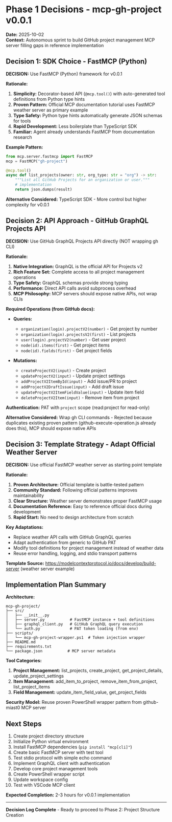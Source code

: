 # Phase 1 Decisions - mcp-gh-project v0.0.1

**Date:** 2025-10-02  
**Context:** Autonomous sprint to build GitHub project management MCP server filling gaps in reference implementation

## Decision 1: SDK Choice - FastMCP (Python)

**DECISION:** Use FastMCP (Python) framework for v0.0.1

**Rationale:**
1. **Simplicity:** Decorator-based API (`@mcp.tool()`) with auto-generated tool definitions from Python type hints
2. **Proven Pattern:** Official MCP documentation tutorial uses FastMCP weather server as primary example
3. **Type Safety:** Python type hints automatically generate JSON schemas for tools
4. **Rapid Development:** Less boilerplate than TypeScript SDK
5. **Familiar:** Agent already understands FastMCP from documentation research

**Example Pattern:**
```python
from mcp.server.fastmcp import FastMCP
mcp = FastMCP("gh-project")

@mcp.tool()
async def list_projects(owner: str, org_type: str = "org") -> str:
    """List all GitHub Projects for an organization or user."""
    # implementation
    return json.dumps(result)
```

**Alternative Considered:** TypeScript SDK - More control but higher complexity for v0.0.1

## Decision 2: API Approach - GitHub GraphQL Projects API

**DECISION:** Use GitHub GraphQL Projects API directly (NOT wrapping gh CLI)

**Rationale:**
1. **Native Integration:** GraphQL is the official API for Projects v2
2. **Rich Feature Set:** Complete access to all project management operations
3. **Type Safety:** GraphQL schemas provide strong typing
4. **Performance:** Direct API calls avoid subprocess overhead
5. **MCP Philosophy:** MCP servers should expose native APIs, not wrap CLIs

**Required Operations (from GitHub docs):**
- **Queries:**
  - `organization(login).projectV2(number)` - Get project by number
  - `organization(login).projectsV2(first)` - List projects
  - `user(login).projectV2(number)` - Get user project
  - `node(id).items(first)` - Get project items
  - `node(id).fields(first)` - Get project fields

- **Mutations:**
  - `createProjectV2(input)` - Create project
  - `updateProjectV2(input)` - Update project settings
  - `addProjectV2ItemById(input)` - Add issue/PR to project
  - `addProjectV2DraftIssue(input)` - Add draft issue
  - `updateProjectV2ItemFieldValue(input)` - Update item field
  - `deleteProjectV2Item(input)` - Remove item from project

**Authentication:** PAT with `project` scope (read:project for read-only)

**Alternative Considered:** Wrap gh CLI commands - Rejected because duplicates existing proven pattern (github-execute-operation.js already does this), MCP should expose native APIs

## Decision 3: Template Strategy - Adapt Official Weather Server

**DECISION:** Use official FastMCP weather server as starting point template

**Rationale:**
1. **Proven Architecture:** Official template is battle-tested pattern
2. **Community Standard:** Following official patterns improves maintainability
3. **Clear Structure:** Weather server demonstrates proper FastMCP usage
4. **Documentation Reference:** Easy to reference official docs during development
5. **Rapid Start:** No need to design architecture from scratch

**Key Adaptations:**
- Replace weather API calls with GitHub GraphQL queries
- Adapt authentication from generic to GitHub PAT
- Modify tool definitions for project management instead of weather data
- Reuse error handling, logging, and stdio transport patterns

**Template Source:** https://modelcontextprotocol.io/docs/develop/build-server (weather server example)

## Implementation Plan Summary

**Architecture:**
```
mcp-gh-project/
├── src/
│   ├── __init__.py
│   ├── server.py           # FastMCP instance + tool definitions
│   ├── graphql_client.py   # GitHub GraphQL query execution
│   └── auth.py             # PAT token loading (from env)
├── scripts/
│   └── mcp-gh-project-wrapper.ps1  # Token injection wrapper
├── README.md
├── requirements.txt
└── package.json           # MCP server metadata
```

**Tool Categories:**
1. **Project Management:** list_projects, create_project, get_project_details, update_project_settings
2. **Item Management:** add_item_to_project, remove_item_from_project, list_project_items
3. **Field Management:** update_item_field_value, get_project_fields

**Security Model:** Reuse proven PowerShell wrapper pattern from github-miast0 MCP server

## Next Steps

1. Create project directory structure
2. Initialize Python virtual environment
3. Install FastMCP dependencies (`pip install "mcp[cli]"`)
4. Create basic FastMCP server with test tool
5. Test stdio protocol with simple echo command
6. Implement GraphQL client with authentication
7. Develop core project management tools
8. Create PowerShell wrapper script
9. Update workspace config
10. Test with VSCode MCP client

**Expected Completion:** 2-3 hours for v0.0.1 implementation

---
**Decision Log Complete** - Ready to proceed to Phase 2: Project Structure Creation
